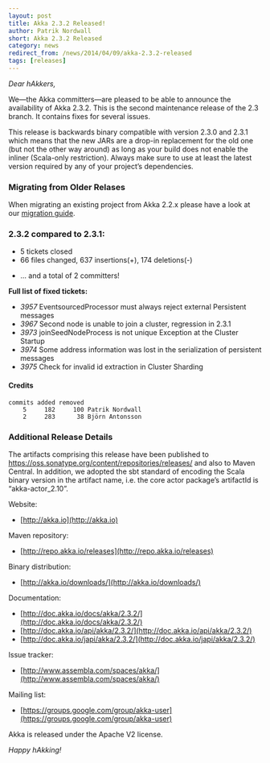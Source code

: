 ```yaml
---
layout: post
title: Akka 2.3.2 Released!
author: Patrik Nordwall
short: Akka 2.3.2 Released
category: news
redirect_from: /news/2014/04/09/akka-2.3.2-released
tags: [releases]
---
```


*Dear hAkkers,*

We—the Akka committers—are pleased to be able to announce the availability of Akka 2.3.2. This is the second maintenance release of the 2.3 branch. It contains fixes for several issues.

This release is backwards binary compatible with version 2.3.0 and 2.3.1 which means that the new JARs are a drop-in replacement for the old one (but not the other way around) as long as your build does not enable the inliner (Scala-only restriction). Always make sure to use at least the latest version required by any of your project’s dependencies.

### Migrating from Older Relases ###

When migrating an existing project from Akka 2.2.x please have a look at our [migration guide](http://doc.akka.io/docs/akka/2.3.2/project/migration-guide-2.2.x-2.3.x.html).

### 2.3.2 compared to 2.3.1: ###

* 5 tickets closed
* 66 files changed, 637 insertions(+), 174 deletions(-)
 - ... and a total of 2 committers!

**Full list of fixed tickets:**

 - *3957* EventsourcedProcessor must always reject external Persistent messages
 - *3967* Second node is unable to join a cluster, regression in 2.3.1
 - *3973* joinSeedNodeProcess is not unique Exception at the Cluster Startup
 - *3974* Some address information was lost in the serialization of persistent messages
 - *3975* Check for invalid id extraction in Cluster Sharding

#### Credits ####

    commits added removed
        5     182     100 Patrik Nordwall
        2     283      38 Björn Antonsson



### Additional Release Details ###

The artifacts comprising this release have been published to https://oss.sonatype.org/content/repositories/releases/ and also to Maven Central. In addition, we adopted the sbt standard of encoding the Scala binary version in the artifact name, i.e. the core actor package’s artifactId is “akka-actor_2.10”.

Website:

 - [http://akka.io](http://akka.io)

Maven repository:

 - [http://repo.akka.io/releases](http://repo.akka.io/releases)

Binary distribution:

 - [http://akka.io/downloads/](http://akka.io/downloads/)

Documentation:

 - [http://doc.akka.io/docs/akka/2.3.2/](http://doc.akka.io/docs/akka/2.3.2/)
 - [http://doc.akka.io/api/akka/2.3.2/](http://doc.akka.io/api/akka/2.3.2/)
 - [http://doc.akka.io/japi/akka/2.3.2/](http://doc.akka.io/japi/akka/2.3.2/)

Issue tracker:

 - [http://www.assembla.com/spaces/akka/](http://www.assembla.com/spaces/akka/)

Mailing list:

 - [https://groups.google.com/group/akka-user](https://groups.google.com/group/akka-user)

Akka is released under the Apache V2 license.

*Happy hAkking!*